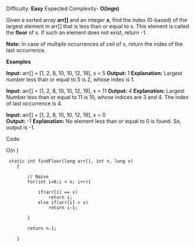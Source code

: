 Difficulty: **Easy**  Expected Complexity- **O(logn)**

Given a sorted array **arr[]** and an integer **x**, find the index (0-based) of the largest element in arr[] that is less than or equal to x. This element is called the **floor** of x. If such an element does not exist, return -1.

**Note:** In case of multiple occurrences of ceil of x, return the index of the last occurrence.

**Examples**

**Input:** arr[] = [1, 2, 8, 10, 10, 12, 19], x = 5
**Output:** 1
**Explanation:** Largest number less than or equal to 5 is 2, whose index is 1.

**Input:** arr[] = [1, 2, 8, 10, 10, 12, 19], x = 11
**Output:** 4
**Explanation:** Largest Number less than or equal to 11 is 10, whose indices are 3 and 4. The index of last occurrence is 4.  

**Input:** arr[] = [1, 2, 8, 10, 10, 12, 19], x = 0  
**Output:** -1
**Explanation:** No element less than or equal to 0 is found. So, output is -1.

Code

O(n )
```
 static int findFloor(long arr[], int n, long x)
    {
        
        // Naive
        for(int i=0;i < n; i++){
            
            if(arr[i] == x)
                return i;
            else if(arr[i] > x)
                return i-1;
            
        }
        
        return n-1;
        
    }
```
